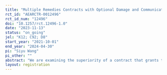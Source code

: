 ```yaml
---
title: "Multiple Remedies Contracts with Optional Damage and Communication: An Experimental Study"
rct_id: "AEARCTR-0012496"
rct_id_num: "12496"
doi: "10.1257/rct.12496-1.0"
date: "2023-11-13"
status: "on_going"
jel: "K12; C92; D8"
start_year: "2021-10-01"
end_year: "2024-04-30"
pi: "Siyu Wang"
pi_other: ""
abstract: "We are examining the superiority of a contract that grants the non-breaching party the option to choose from various remedies compared to an exclusive remedy contract, and exploring the impact of communication on the contract process. Our focus is on conditions of double-sided uncertainty and asymmetric information between a seller (who might breach) and a buyer (who never breaches). Theoretically, if the buyer's conditional expected valuation is greater than the seller's conditional expected valuation, then a contract that allows the buyer to choose between liquidated damages or specific performance (or actual damages) is considered superior. We test the theoretical results in the laboratory. In addition, by introducing communication at the stage when the seller decides whether to deliver the goods, we are investigating whether cheap talk can enhance social welfare or benefit the seller more than the buyer."
layout: registration
---
```


